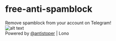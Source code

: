 # free-anti-spamblock
Remove spamblock from your account on Telegram!<br />
![alt text](https://encrypted-tbn0.gstatic.com/images?q=tbn:ANd9GcQQJ7g4w-X8GvpY7mCdDtZ6TALP-5-baifwTA&s)<br />
Powered by [@antistoper](https://t.me/antistoper) | Lono
